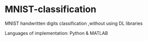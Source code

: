 # MNIST-classification
MNIST handwritten digits classification ,without using DL libraries

Languages of implementation: Python & MATLAB

